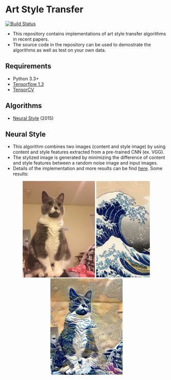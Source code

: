 # Art Style Transfer

[![Build Status](https://travis-ci.org/conan7882/art_style_transfer_TensorFlow.svg?branch=master)](https://travis-ci.org/conan7882/art_style_transfer_TensorFlow)

- This repository contains implementations of art style transfer algorithms in recent papers.
- The source code in the repository can be used to demostrate the algorithms as well as test on your own data.

## Requirements
- Python 3.3+
- [Tensorflow 1.3](https://www.tensorflow.org/)
- [TensorCV](https://github.com/conan7882/DeepVision-tensorflow) 


## Algorithms 

- [Neural Style](https://github.com/conan7882/art_style_transfer_TensorFlow/tree/master/nerual_style#neural-style) (2015)


## Neural Style

- This algorithm combines two images (content and style image) by using content and style features extracted from a pre-trained CNN (ex. VGG).
- The stylized image is generated by minimizing the difference of content and style features between a random noise image and input images. 
- Details of the implementation and more results can be find [here](https://github.com/conan7882/art_style_transfer_TensorFlow/tree/master/nerual_style). Some results:

<p align = 'center'>
<img src ="nerual_style/fig/cat.png" height="300px" />
<a href = 'nerual_style/fig/chong.jpg'><img src ="nerual_style/fig/chong_s.png" height="300px" /></a>
<img src ="nerual_style/fig/cat_chong.png" height="300px" />
</p>

